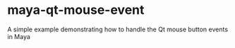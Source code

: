# maya-qt-mouse-event
A simple example demonstrating how to handle the Qt mouse button events in Maya
